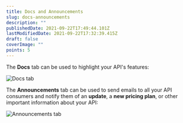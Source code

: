 ```yaml
---
title: Docs and Announcements
slug: docs-announcements
description: ""
publishedDate: 2021-09-22T17:49:44.101Z
lastModifiedDate: 2021-09-22T17:32:39.415Z
draft: false
coverImage: ""
points: 5
---
```


The **Docs** tab can be used to highlight your API's features:

![Docs tab](https://raw.githubusercontent.com/RapidAPI/DevRel-Stack-Data/production/learn/courses/rapidapi-hub-provider/images/image19.png)

The **Announcements** tab can be used to send emails to all your API consumers and notify them of an **update**, a **new pricing plan**, or other important information about your API:

![Announcements tab](https://raw.githubusercontent.com/RapidAPI/DevRel-Stack-Data/production/learn/courses/rapidapi-hub-provider/images/image20.png)
